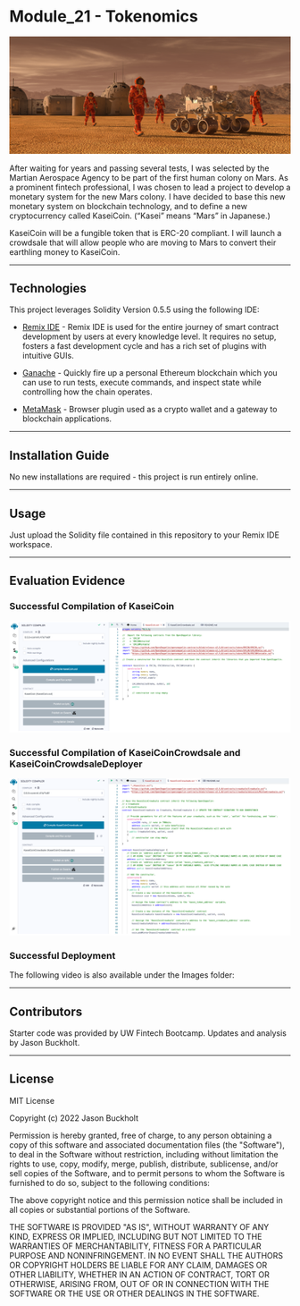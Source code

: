# Module_21 - Tokenomics

![Tokenomics](Images/21-4-application-image.png)

After waiting for years and passing several tests, I was selected by the Martian Aerospace Agency to be part of the first human colony on Mars. As a prominent fintech professional, I was chosen to lead a project to develop a monetary system for the new Mars colony. I have decided to base this new monetary system on blockchain technology, and to define a new cryptocurrency called KaseiCoin. (“Kasei” means “Mars” in Japanese.)

KaseiCoin will be a fungible token that is ERC-20 compliant. I will launch a crowdsale that will allow people who are moving to Mars to convert their earthling money to KaseiCoin.

---

## Technologies

This project leverages Solidity Version 0.5.5 using the following IDE:

* [Remix IDE](https://remix.ethereum.org/) - Remix IDE is used for the entire journey of smart contract development by users at every knowledge level. It requires no setup, fosters a fast development cycle and has a rich set of plugins with intuitive GUIs.

* [Ganache](https://www.trufflesuite.com/ganache) - Quickly fire up a personal Ethereum blockchain which you can use to run tests, execute commands, and inspect state while controlling how the chain operates.

* [MetaMask](https://metamask.io/) - Browser plugin used as a crypto wallet and a gateway to blockchain applications.

---

## Installation Guide

No new installations are required - this project is run entirely online.  

---

## Usage

Just upload the Solidity file contained in this repository to your Remix IDE workspace.

---

## Evaluation Evidence

### Successful Compilation of KaseiCoin

![Successful Compilation KaseiCoin](Images/KaseiCoinTokenCompiled.png)

### Successful Compilation of KaseiCoinCrowdsale and KaseiCoinCrowdsaleDeployer

![Successful Compilation KaseiCoinCrowdsaleDeployer](Images/KaseiCoinCrowdsaleDeployerCompiled.png)

### Successful Deployment

The following video is also available under the Images folder:



---

## Contributors

Starter code was provided by UW Fintech Bootcamp.  Updates and analysis by Jason Buckholt.  

---

## License

MIT License

Copyright (c) 2022 Jason Buckholt

Permission is hereby granted, free of charge, to any person obtaining a copy of this software and associated documentation files (the "Software"), to deal in the Software without restriction, including without limitation the rights to use, copy, modify, merge, publish, distribute, sublicense, and/or sell copies of the Software, and to permit persons to whom the Software is furnished to do so, subject to the following conditions:

The above copyright notice and this permission notice shall be included in all copies or substantial portions of the Software.

THE SOFTWARE IS PROVIDED "AS IS", WITHOUT WARRANTY OF ANY KIND, EXPRESS OR IMPLIED, INCLUDING BUT NOT LIMITED TO THE WARRANTIES OF MERCHANTABILITY, FITNESS FOR A PARTICULAR PURPOSE AND NONINFRINGEMENT. IN NO EVENT SHALL THE AUTHORS OR COPYRIGHT HOLDERS BE LIABLE FOR ANY CLAIM, DAMAGES OR OTHER LIABILITY, WHETHER IN AN ACTION OF CONTRACT, TORT OR OTHERWISE, ARISING FROM, OUT OF OR IN CONNECTION WITH THE SOFTWARE OR THE USE OR OTHER DEALINGS IN THE SOFTWARE.
